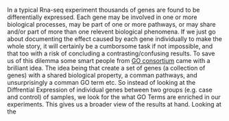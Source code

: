 In a typical Rna-seq experiment thousands of genes are found to be differentially expressed. Each gene may be involved in one or more biological processes, may be part of one or more pathways, or may share and/or part of more than one relevent biological phenomena. If we just go about documenting the effect caused by each gene individually to make the whole story, it will certainly be a cumborsome task if not impossible, and that too with a risk of concluding a contrasting/confusing results. To save us of this dilemma some smart people from [GO consortium](http://geneontology.org/)  came with a brilliant idea. The idea being that create a set of genes (a collection of genes) with a shared biological property, a comman pathways, and unsurprisingly a comman GO term etc. So instead of looking at the Diffrential Expression of individual genes between two groups (e.g. case and control) of samples, we look for the what GO Terms are enriched in our experiments. This gives us a broader view of the results at hand. Looking at the     
